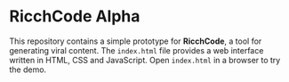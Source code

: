# RicchCode Alpha

This repository contains a simple prototype for **RicchCode**, a tool for generating viral content. The `index.html` file provides a web interface written in HTML, CSS and JavaScript. Open `index.html` in a browser to try the demo.
